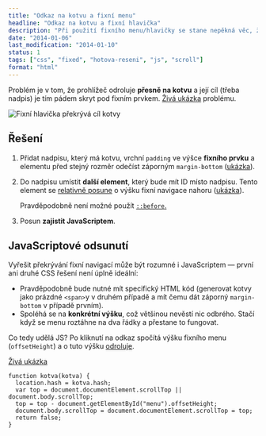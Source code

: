 ```yaml
---
title: "Odkaz na kotvu a fixní menu"
headline: "Odkaz na kotvu a fixní hlavička"
description: "Při použití fixního menu/hlavičky se stane nepěkná věc, že při odkazu na kotvu je cíl skryt pod menu. Co s tím?"
date: "2014-01-06"
last_modification: "2014-01-10"
status: 1
tags: ["css", "fixed", "hotova-reseni", "js", "scroll"]
format: "html"
---
```


<p>Problém je v tom, že prohlížeč odroluje <b>přesně na kotvu</b> a její cíl (třeba nadpis) je tím pádem skryt pod fixním prvkem. <a href="http://kod.djpw.cz/syab">Živá ukázka</a> problému.</p>

<p><img src="/files/kotva-fixni-menu/kotva-fixni-hlavicka.gif" alt="Fixní hlavička překrývá cíl kotvy" class="border"></p>

<h2 id="reseni">Řešení</h2>
<ol>
  <li>
    <p>
      Přidat nadpisu, který má kotvu, vrchní <code>padding</code> ve výšce <b>fixního prvku</b> a elementu před stejný rozměr odečíst záporným <code>margin-bottom</code> (<a href="http://kod.djpw.cz/tyab">ukázka</a>).
    </p>
  </li>
  
  <li>
    <p>
      Do nadpisu umístit <b>další element</b>, který bude mít ID místo nadpisu. Tento element se <a href="/position#relative">relativně posune</a> o výšku fixní navigace nahoru (<a href="http://kod.djpw.cz/uyab">ukázka</a>).
    </p>
    <p>
      Pravděpodobně není možné použít <a href="/css-selektory#before-after"><code>::before</code>.</a>
    </p>
  </li>
  
  <li>Posun <b>zajistit JavaScriptem</b>.</li>
</ol>

<h2 id="js">JavaScriptové odsunutí</h2>
<p>Vyřešit překrývání fixní navigací může být rozumné i JavaScriptem — první ani druhé CSS řešení není úplně ideální:</p>

<ul>
  <li>Pravděpodobně bude nutné mít specifický HTML kód (generovat kotvy jako prázdné <code>&lt;span></code>y v druhém případě a mít čemu dát záporný <code>margin-bottom</code> v případě prvním).</li>
  <li>Spoléhá se na <b>konkrétní výšku</b>, což většinou nevěstí nic odbrého. Stačí když se menu roztáhne na dva řádky a přestane to fungovat.</li>
</ul>

<p>Co tedy udělá JS? Po kliknutí na odkaz spočítá výšku fixního menu (<code>offsetHeight</code>) a o tuto výšku <a href="/odrolovani">odroluje</a>.</p>

<p><a href="http://kod.djpw.cz/aibb">Živá ukázka</a></p>

<pre><code>function kotva(kotva) {
  location.hash = kotva.hash;
  var top = document.documentElement.scrollTop || document.body.scrollTop;
  top = top - document.getElementById("menu").offsetHeight;
  document.body.scrollTop = document.documentElement.scrollTop = top;  
  return false;
}</code></pre>

<!-- http://kod.djpw.cz/xyab 
<p>Poznámka: <b>IE 7</b> a starší vrátí po použítí <code>kotva.getAttribute("href")</code> absolutní adresu, ne jen <code>#kotvu</code>, jak by bylo žádoucí.</p> -->